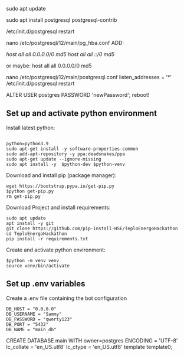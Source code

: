 sudo apt update

sudo apt install postgresql postgresql-contrib

<!-- sudo -i -u postgres -->

<!-- createuser --interactive -->

<!-- createdb admin -->
<!-- # reopen -->

<!-- passwd postgres -->

/etc/init.d/postgresql restart

nano /etc/postgresql/12/main/pg_hba.conf
ADD:

*host    all             all              0.0.0.0/0                       md5
host    all             all              ::/0                            md5*

or maybe:
host all all 0.0.0.0/0 md5

nano /etc/postgresql/12/main/postgresql.conf
listen_addresses = '*'
/etc/init.d/postgresql restart

ALTER USER postgres PASSWORD 'newPassword'; 
reboot!

## Set up and activate python environment

Install latest python:
```

python=python3.9
sudo apt-get install -y software-properties-common
sudo add-apt-repository -y ppa:deadsnakes/ppa
sudo apt-get update --ignore-missing
sudo apt install -y  $python-dev $python-venv
```

Download and install pip (package manager):
```
wget https://bootstrap.pypa.io/get-pip.py
$python get-pip.py
rm get-pip.py
```

Download Project and install requirements:
```
sudo apt update
apt install -y git
git clone https://github.com/pip-install-HSE/TeploEnergoHackathon
cd TeploEnergoHackathon
pip install -r requirements.txt
``` 

Create and activate python environment:
```
$python -m venv venv
source venv/bin/activate
```

## Set up .env variables

Сreate a .env file containing the bot configuration
```..env
DB_HOST = "0.0.0.0"
DB_USERNAME = "Sammy"
DB_PASSWORD = "qwerty123"
DB_PORT = "5432"
DB_NAME = "main_db"
```


CREATE DATABASE main WITH owner=postgres ENCODING = 'UTF-8' lc_collate = 'en_US.utf8' lc_ctype = 'en_US.utf8' template template0;
